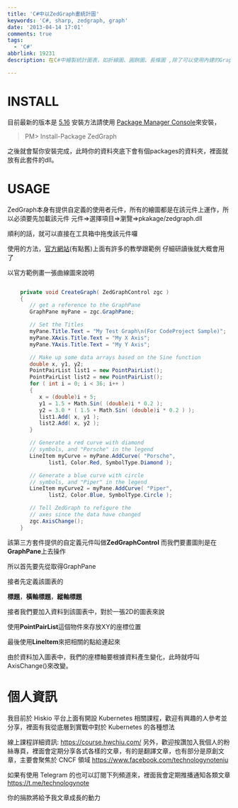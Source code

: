 ```yaml
---
title: 'C#中以ZedGraph畫統計圖'
keywords: 'C#, sharp, zedgraph, graph'
date: '2013-04-14 17:01'
comments: true
tags:
  - 'C#'
abbrlink: 19231
description: 在C#中繪製統計圖表，如折線圖、圓餅圖、長條圖 ,除了可以使用內建的Graphics物件外，還可以使用第三方的套件來畫圖,這邊就介紹第三方套件 ZedGraph，下次再介紹以內建的方法來繪圖

---
```



# INSTALL
目前最新的版本是 [5.16](http://nuget.org/packages/ZedGraph)
安裝方法請使用 [Package Manager Console](http://docs.nuget.org/docs/start-here/using-the-package-manager-console)來安裝，

>PM> Install-Package ZedGraph

之後就會幫你安裝完成，此時你的資料夾底下會有個packages的資料夾，裡面就放有此套件的dll。


# USAGE
ZedGraph本身有提供自定義的使用者元件，所有的繪圖都是在該元件上運作，所以必須要先加載該元件
元件=>選擇項目=>瀏覽=>pkakage/zedgraph.dll

順利的話，就可以直接在工具箱中拖曳該元件囉

使用的方法，[官方網站](http://www.codeproject.com/Articles/5431/A-flexible-charting-library-for-NET)(有點舊)上面有許多的教學跟範例
仔細研讀後就大概會用了

以官方範例畫一張曲線圖來說明

``` c#

	private void CreateGraph( ZedGraphControl zgc )
	{
	   // get a reference to the GraphPane
	   GraphPane myPane = zgc.GraphPane;

	   // Set the Titles
	   myPane.Title.Text = "My Test Graph\n(For CodeProject Sample)";
	   myPane.XAxis.Title.Text = "My X Axis";
	   myPane.YAxis.Title.Text = "My Y Axis";

	   // Make up some data arrays based on the Sine function
	   double x, y1, y2;
	   PointPairList list1 = new PointPairList();
	   PointPairList list2 = new PointPairList();
	   for ( int i = 0; i < 36; i++ )
	   {
	      x = (double)i + 5;
	      y1 = 1.5 + Math.Sin( (double)i * 0.2 );
	      y2 = 3.0 * ( 1.5 + Math.Sin( (double)i * 0.2 ) );
	      list1.Add( x, y1 );
	      list2.Add( x, y2 );
	   }

	   // Generate a red curve with diamond
	   // symbols, and "Porsche" in the legend
	   LineItem myCurve = myPane.AddCurve( "Porsche",
	         list1, Color.Red, SymbolType.Diamond );

	   // Generate a blue curve with circle
	   // symbols, and "Piper" in the legend
	   LineItem myCurve2 = myPane.AddCurve( "Piper",
	         list2, Color.Blue, SymbolType.Circle );

	   // Tell ZedGraph to refigure the
	   // axes since the data have changed
	   zgc.AxisChange();
	}
```

該第三方套件提供的自定義元件叫做**ZedGraphControl**
而我們要畫圖則是在**GraphPane**上去操作

所以首先要先從取得GraphPane

接者先定義該圖表的

**標題**，**橫軸標題**，**縱軸標題**

接者我們要加入資料到該圖表中，對於一張2D的圖表來說

使用**PointPairList**這個物件來存放XY的座標位置

最後使用**LineItem**來把相關的點給連起來


由於資料加入圖表中，我們的座標軸要根據資料產生變化，此時就呼叫
AxisChange()來改變。



# 個人資訊
我目前於 Hiskio 平台上面有開設 Kubernetes 相關課程，歡迎有興趣的人參考並分享，裡面有我從底層到實戰中對於 Kubernetes 的各種想法

線上課程詳細資訊: https://course.hwchiu.com/
另外，歡迎按讚加入我個人的粉絲專頁，裡面會定期分享各式各樣的文章，有的是翻譯文章，也有部分是原創文章，主要會聚焦於 CNCF 領域
https://www.facebook.com/technologynoteniu

如果有使用 Telegram 的也可以訂閱下列頻道來，裡面我會定期推播通知各類文章
https://t.me/technologynote

你的捐款將給予我文章成長的動力
<script type="text/javascript" src="https://cdnjs.buymeacoffee.com/1.0.0/button.prod.min.js" data-name="bmc-button" data-slug="hwchiu" data-color="#000000" data-emoji=""  data-font="Cookie" data-text="Buy me a coffee" data-outline-color="#fff" data-font-color="#fff" data-coffee-color="#fd0" ></script>
